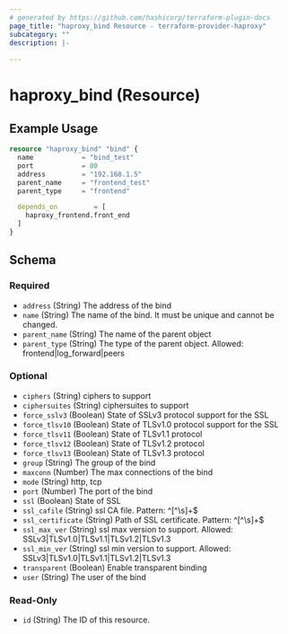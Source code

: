 ```yaml
---
# generated by https://github.com/hashicorp/terraform-plugin-docs
page_title: "haproxy_bind Resource - terraform-provider-haproxy"
subcategory: ""
description: |-
  
---
```


# haproxy_bind (Resource)



## Example Usage

```terraform
resource "haproxy_bind" "bind" {
  name            = "bind_test"
  port            = 80
  address         = "192.168.1.5"
  parent_name     = "frontend_test"
  parent_type     = "frontend"

  depends_on         = [
    haproxy_frontend.front_end
  ]
}
```

<!-- schema generated by tfplugindocs -->
## Schema

### Required

- `address` (String) The address of the bind
- `name` (String) The name of the bind. It must be unique and cannot be changed.
- `parent_name` (String) The name of the parent object
- `parent_type` (String) The type of the parent object. Allowed: frontend|log_forward|peers

### Optional

- `ciphers` (String) ciphers to support
- `ciphersuites` (String) ciphersuites to support
- `force_sslv3` (Boolean) State of SSLv3 protocol support for the SSL
- `force_tlsv10` (Boolean) State of TLSv1.0 protocol support for the SSL
- `force_tlsv11` (Boolean) State of TLSv1.1 protocol
- `force_tlsv12` (Boolean) State of TLSv1.2 protocol
- `force_tlsv13` (Boolean) State of TLSv1.3 protocol
- `group` (String) The group of the bind
- `maxconn` (Number) The max connections of the bind
- `mode` (String) http, tcp
- `port` (Number) The port of the bind
- `ssl` (Boolean) State of SSL
- `ssl_cafile` (String) ssl CA file. Pattern: ^[^\s]+$
- `ssl_certificate` (String) Path of SSL certificate. Pattern: ^[^\s]+$
- `ssl_max_ver` (String) ssl max version to support. Allowed: SSLv3|TLSv1.0|TLSv1.1|TLSv1.2|TLSv1.3
- `ssl_min_ver` (String) ssl min version to support. Allowed: SSLv3|TLSv1.0|TLSv1.1|TLSv1.2|TLSv1.3
- `transparent` (Boolean) Enable transparent binding
- `user` (String) The user of the bind

### Read-Only

- `id` (String) The ID of this resource.
